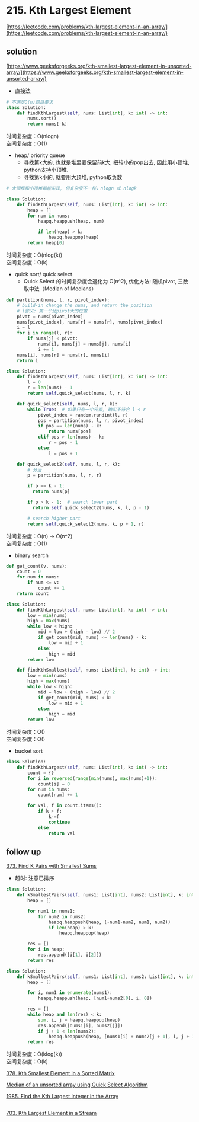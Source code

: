 # 215. Kth Largest Element
[https://leetcode.com/problems/kth-largest-element-in-an-array/](https://leetcode.com/problems/kth-largest-element-in-an-array/)


## solution
[https://www.geeksforgeeks.org/kth-smallest-largest-element-in-unsorted-array/](https://www.geeksforgeeks.org/kth-smallest-largest-element-in-unsorted-array/)

- 直接法

```python
# 不满足O(n)题目要求
class Solution:
    def findKthLargest(self, nums: List[int], k: int) -> int:
        nums.sort()
        return nums[-k]
```
时间复杂度：O(nlogn) <br>
空间复杂度：O(1)


- heap/ priority queue
  - 寻找第k大的, 也就是堆里要保留前k大, 把较小的pop出去, 因此用小顶堆, python支持小顶堆.
  - 寻找第k小的, 就要用大顶堆, python取负数
```python
# 大顶堆和小顶堆都能实现, 但复杂度不一样，nlogn 或 nlogk

class Solution:
    def findKthLargest(self, nums: List[int], k: int) -> int:
        heap = []
        for num in nums:
            heapq.heappush(heap, num)

            if len(heap) > k:
                heapq.heappop(heap)
        return heap[0]
```
时间复杂度：O(nlog(k)) <br>
空间复杂度：O(k)


- quick sort/ quick select
  - Quick Select 的时间复杂度会退化为 O(n^2), 优化方法: 随机pivot, 三数取中法（Median of Medians）
```python
def partition(nums, l, r, pivot_index):
    # build-in change the nums, and return the position
    # l含义: 第一个比pivot大的位置
    pivot = nums[pivot_index]
    nums[pivot_index], nums[r] = nums[r], nums[pivot_index]
    i = l
    for j in range(l, r):
        if nums[j] < pivot:
            nums[i], nums[j] = nums[j], nums[i]
            i += 1
    nums[i], nums[r] = nums[r], nums[i]
    return i

class Solution:
    def findKthLargest(self, nums: List[int], k: int) -> int:
        l = 0
        r = len(nums) - 1
        return self.quick_select(nums, l, r, k)

    def quick_select(self, nums, l, r, k):
        while True:  # 如果只有一个元素, 确实不符合 l < r
            pivot_index = random.randint(l, r)
            pos = partition(nums, l, r, pivot_index)
            if pos == len(nums) - k:
                return nums[pos]
            elif pos > len(nums) - k:
                r = pos - 1
            else:
                l = pos + 1

    def quick_select2(self, nums, l, r, k):
        # 分治
        p = partition(nums, l, r, r)

        if p == k - 1:
          return nums[p]

        if p > k - 1:  # search lower part
          return self.quick_select2(nums, k, l, p - 1)

        # search higher part
        return self.quick_select2(nums, k, p + 1, r)
```
时间复杂度：O(n) -> O(n^2) <br>
空间复杂度：O(1)


- binary search
```python
def get_count(v, nums):
    count = 0
    for num in nums:
        if num <= v:
            count += 1
    return count

class Solution:
    def findKthLargest(self, nums: List[int], k: int) -> int:
        low = min(nums)
        high = max(nums)
        while low < high:
            mid = low + (high - low) // 2
            if get_count(mid, nums) <= len(nums) - k:
                low = mid + 1
            else:
                high = mid
        return low

    def findKthSmallest(self, nums: List[int], k: int) -> int:
        low = min(nums)
        high = max(nums)
        while low < high:
            mid = low + (high - low) // 2
            if get_count(mid, nums) < k:
                low = mid + 1
            else:
                high = mid
        return low
```
时间复杂度：O() <br>
空间复杂度：O()


- bucket sort
```python
class Solution:
    def findKthLargest(self, nums: List[int], k: int) -> int:
        count = {}
        for i in reversed(range(min(nums), max(nums)+1)):
            count[i] = 0
        for num in nums:
            count[num] += 1

        for val, f in count.items():
            if k > f:
                k-=f
                continue
            else:
                return val
```


## follow up

[373. Find K Pairs with Smallest Sums](https://leetcode.com/problems/find-k-pairs-with-smallest-sums/)

- 超时: 注意已排序
```python
class Solution:
    def kSmallestPairs(self, nums1: List[int], nums2: List[int], k: int) -> List[List[int]]:
        heap = []

        for num1 in nums1:
            for num2 in nums2:
                heapq.heappush(heap, (-num1-num2, num1, num2))
                if len(heap) > k:
                    heapq.heappop(heap)

        res = []
        for i in heap:
            res.append([i[1], i[2]])
        return res
```

```python
class Solution:
    def kSmallestPairs(self, nums1: List[int], nums2: List[int], k: int) -> List[List[int]]:
        heap = []

        for i, num1 in enumerate(nums1):
            heapq.heappush(heap, [num1+nums2[0], i, 0])

        res = []
        while heap and len(res) < k:
            sum, i, j = heapq.heappop(heap)
            res.append([nums1[i], nums2[j]])
            if j + 1 < len(nums2):
                heapq.heappush(heap, [nums1[i] + nums2[j + 1], i, j + 1])
        return res
```
时间复杂度：O(klog(k)) <br>
空间复杂度：O(k)


[378. Kth Smallest Element in a Sorted Matrix](../06_heap/378.%20Kth%20Smallest%20Element%20in%20a%20Sorted%20Matrix.md)


[Median of an unsorted array using Quick Select Algorithm](https://www.geeksforgeeks.org/median-of-an-unsorted-array-in-liner-time-on/)


[1985. Find the Kth Largest Integer in the Array](https://leetcode.com/problems/find-the-kth-largest-integer-in-the-array/description/)
```python

```

[703. Kth Largest Element in a Stream](https://leetcode.com/problems/kth-largest-element-in-a-stream/description/)
```python

```
